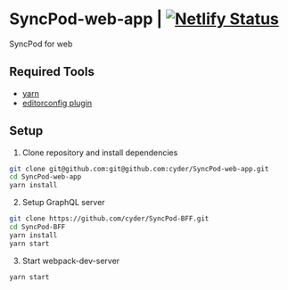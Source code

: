 # SyncPod-web-app | [![Netlify Status](https://api.netlify.com/api/v1/badges/51fcabe2-1558-4d8e-85ad-b56dfec5a176/deploy-status)](https://app.netlify.com/sites/romantic-tesla-8e52d2/deploys)
SyncPod for web

## Required Tools
* [yarn](https://yarnpkg.com/lang/ja/)
* [editorconfig plugin](http://editorconfig.org/#download)

## Setup
1. Clone repository and install dependencies
```sh
git clone git@github.com:git@github.com:cyder/SyncPod-web-app.git
cd SyncPod-web-app
yarn install
```

2. Setup GraphQL server
```sh
git clone https://github.com/cyder/SyncPod-BFF.git
cd SyncPod-BFF
yarn install
yarn start
```

3. Start webpack-dev-server
```sh
yarn start
```
